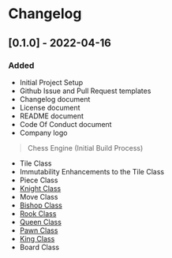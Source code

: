 # Changelog

<!-- ## Types of changes
- `Added` for new features.
- `Changed` for changes in existing functionality.
- `Deprecated` for soon-to-be removed features.
- `Removed` for now removed features.
- `Fixed` for any bug fixes.
- `Security` in case of vulnerabilities. -->


## [0.1.0] - 2022-04-16

### Added

- Initial Project Setup
- Github Issue and Pull Request templates
- Changelog document
- License document
- README document
- Code Of Conduct document
- Company logo

> Chess Engine (Initial Build Process)
- Tile Class
- Immutability Enhancements to the Tile Class
- Piece Class
- [Knight Class](https://en.wikipedia.org/wiki/Knight_(chess))
- Move Class
- [Bishop Class](https://en.wikipedia.org/wiki/Bishop_(chess))
- [Rook Class](https://en.wikipedia.org/wiki/Rook_(chess))
- [Queen Class](https://en.wikipedia.org/wiki/Queen_(chess))
- [Pawn Class](https://en.wikipedia.org/wiki/Pawn_(chess))
- [King Class](https://en.wikipedia.org/wiki/King_(chess))
- Board Class

<!-- [0.1.0]: https://github.com/scriptjumper/Java-Chess-Engine/releases/tag/v-0.1.0 -->
